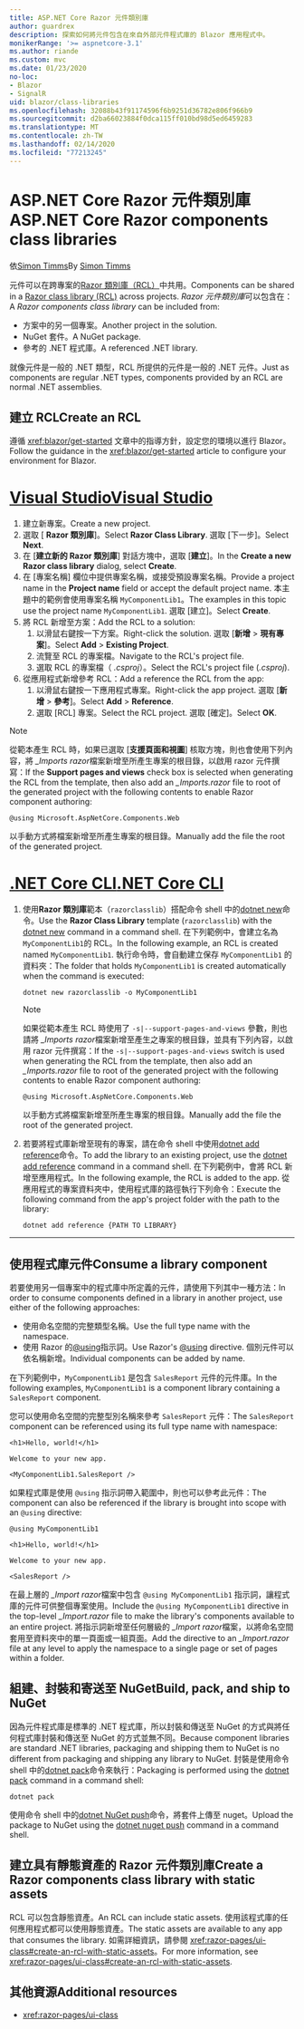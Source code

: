 ```yaml
---
title: ASP.NET Core Razor 元件類別庫
author: guardrex
description: 探索如何將元件包含在來自外部元件程式庫的 Blazor 應用程式中。
monikerRange: '>= aspnetcore-3.1'
ms.author: riande
ms.custom: mvc
ms.date: 01/23/2020
no-loc:
- Blazor
- SignalR
uid: blazor/class-libraries
ms.openlocfilehash: 32088b43f91174596f6b9251d36782e806f966b9
ms.sourcegitcommit: d2ba66023884f0dca115ff010bd98d5ed6459283
ms.translationtype: MT
ms.contentlocale: zh-TW
ms.lasthandoff: 02/14/2020
ms.locfileid: "77213245"
---
```

# <a name="aspnet-core-razor-components-class-libraries"></a><span data-ttu-id="0cb5e-103">ASP.NET Core Razor 元件類別庫</span><span class="sxs-lookup"><span data-stu-id="0cb5e-103">ASP.NET Core Razor components class libraries</span></span>

<span data-ttu-id="0cb5e-104">依[Simon Timms](https://github.com/stimms)</span><span class="sxs-lookup"><span data-stu-id="0cb5e-104">By [Simon Timms](https://github.com/stimms)</span></span>

<span data-ttu-id="0cb5e-105">元件可以在跨專案的[Razor 類別庫（RCL）](xref:razor-pages/ui-class)中共用。</span><span class="sxs-lookup"><span data-stu-id="0cb5e-105">Components can be shared in a [Razor class library (RCL)](xref:razor-pages/ui-class) across projects.</span></span> <span data-ttu-id="0cb5e-106">*Razor 元件類別庫*可以包含在：</span><span class="sxs-lookup"><span data-stu-id="0cb5e-106">A *Razor components class library* can be included from:</span></span>

* <span data-ttu-id="0cb5e-107">方案中的另一個專案。</span><span class="sxs-lookup"><span data-stu-id="0cb5e-107">Another project in the solution.</span></span>
* <span data-ttu-id="0cb5e-108">NuGet 套件。</span><span class="sxs-lookup"><span data-stu-id="0cb5e-108">A NuGet package.</span></span>
* <span data-ttu-id="0cb5e-109">參考的 .NET 程式庫。</span><span class="sxs-lookup"><span data-stu-id="0cb5e-109">A referenced .NET library.</span></span>

<span data-ttu-id="0cb5e-110">就像元件是一般的 .NET 類型，RCL 所提供的元件是一般的 .NET 元件。</span><span class="sxs-lookup"><span data-stu-id="0cb5e-110">Just as components are regular .NET types, components provided by an RCL are normal .NET assemblies.</span></span>

## <a name="create-an-rcl"></a><span data-ttu-id="0cb5e-111">建立 RCL</span><span class="sxs-lookup"><span data-stu-id="0cb5e-111">Create an RCL</span></span>

<span data-ttu-id="0cb5e-112">遵循 <xref:blazor/get-started> 文章中的指導方針，設定您的環境以進行 Blazor。</span><span class="sxs-lookup"><span data-stu-id="0cb5e-112">Follow the guidance in the <xref:blazor/get-started> article to configure your environment for Blazor.</span></span>

# <a name="visual-studiotabvisual-studio"></a>[<span data-ttu-id="0cb5e-113">Visual Studio</span><span class="sxs-lookup"><span data-stu-id="0cb5e-113">Visual Studio</span></span>](#tab/visual-studio)

1. <span data-ttu-id="0cb5e-114">建立新專案。</span><span class="sxs-lookup"><span data-stu-id="0cb5e-114">Create a new project.</span></span>
1. <span data-ttu-id="0cb5e-115">選取 [ **Razor 類別庫**]。</span><span class="sxs-lookup"><span data-stu-id="0cb5e-115">Select **Razor Class Library**.</span></span> <span data-ttu-id="0cb5e-116">選取 [下一步]。</span><span class="sxs-lookup"><span data-stu-id="0cb5e-116">Select **Next**.</span></span>
1. <span data-ttu-id="0cb5e-117">在 [**建立新的 Razor 類別庫**] 對話方塊中，選取 [**建立**]。</span><span class="sxs-lookup"><span data-stu-id="0cb5e-117">In the **Create a new Razor class library** dialog, select **Create**.</span></span>
1. <span data-ttu-id="0cb5e-118">在 [專案名稱] 欄位中提供專案名稱，或接受預設專案名稱。</span><span class="sxs-lookup"><span data-stu-id="0cb5e-118">Provide a project name in the **Project name** field or accept the default project name.</span></span> <span data-ttu-id="0cb5e-119">本主題中的範例會使用專案名稱 `MyComponentLib1`。</span><span class="sxs-lookup"><span data-stu-id="0cb5e-119">The examples in this topic use the project name `MyComponentLib1`.</span></span> <span data-ttu-id="0cb5e-120">選取 [建立]。</span><span class="sxs-lookup"><span data-stu-id="0cb5e-120">Select **Create**.</span></span>
1. <span data-ttu-id="0cb5e-121">將 RCL 新增至方案：</span><span class="sxs-lookup"><span data-stu-id="0cb5e-121">Add the RCL to a solution:</span></span>
   1. <span data-ttu-id="0cb5e-122">以滑鼠右鍵按一下方案。</span><span class="sxs-lookup"><span data-stu-id="0cb5e-122">Right-click the solution.</span></span> <span data-ttu-id="0cb5e-123">選取 [**新增** > **現有專案**]。</span><span class="sxs-lookup"><span data-stu-id="0cb5e-123">Select **Add** > **Existing Project**.</span></span>
   1. <span data-ttu-id="0cb5e-124">流覽至 RCL 的專案檔。</span><span class="sxs-lookup"><span data-stu-id="0cb5e-124">Navigate to the RCL's project file.</span></span>
   1. <span data-ttu-id="0cb5e-125">選取 RCL 的專案檔（ *.csproj*）。</span><span class="sxs-lookup"><span data-stu-id="0cb5e-125">Select the RCL's project file (*.csproj*).</span></span>
1. <span data-ttu-id="0cb5e-126">從應用程式新增參考 RCL：</span><span class="sxs-lookup"><span data-stu-id="0cb5e-126">Add a reference the RCL from the app:</span></span>
   1. <span data-ttu-id="0cb5e-127">以滑鼠右鍵按一下應用程式專案。</span><span class="sxs-lookup"><span data-stu-id="0cb5e-127">Right-click the app project.</span></span> <span data-ttu-id="0cb5e-128">選取 [**新增** > **參考**]。</span><span class="sxs-lookup"><span data-stu-id="0cb5e-128">Select **Add** > **Reference**.</span></span>
   1. <span data-ttu-id="0cb5e-129">選取 [RCL] 專案。</span><span class="sxs-lookup"><span data-stu-id="0cb5e-129">Select the RCL project.</span></span> <span data-ttu-id="0cb5e-130">選取 [確定]。</span><span class="sxs-lookup"><span data-stu-id="0cb5e-130">Select **OK**.</span></span>

> [!NOTE]
> <span data-ttu-id="0cb5e-131">從範本產生 RCL 時，如果已選取 [**支援頁面和視圖**] 核取方塊，則也會使用下列內容，將 *_Imports razor*檔案新增至所產生專案的根目錄，以啟用 razor 元件撰寫：</span><span class="sxs-lookup"><span data-stu-id="0cb5e-131">If the **Support pages and views** check box is selected when generating the RCL from the template, then also add an *_Imports.razor* file to root of the generated project with the following contents to enable Razor component authoring:</span></span>
>
> ```razor
> @using Microsoft.AspNetCore.Components.Web
> ```
>
> <span data-ttu-id="0cb5e-132">以手動方式將檔案新增至所產生專案的根目錄。</span><span class="sxs-lookup"><span data-stu-id="0cb5e-132">Manually add the file the root of the generated project.</span></span>

# <a name="net-core-clitabnetcore-cli"></a>[<span data-ttu-id="0cb5e-133">.NET Core CLI</span><span class="sxs-lookup"><span data-stu-id="0cb5e-133">.NET Core CLI</span></span>](#tab/netcore-cli)

1. <span data-ttu-id="0cb5e-134">使用**Razor 類別庫**範本（`razorclasslib`）搭配命令 shell 中的[dotnet new](/dotnet/core/tools/dotnet-new)命令。</span><span class="sxs-lookup"><span data-stu-id="0cb5e-134">Use the **Razor Class Library** template (`razorclasslib`) with the [dotnet new](/dotnet/core/tools/dotnet-new) command in a command shell.</span></span> <span data-ttu-id="0cb5e-135">在下列範例中，會建立名為 `MyComponentLib1`的 RCL。</span><span class="sxs-lookup"><span data-stu-id="0cb5e-135">In the following example, an RCL is created named `MyComponentLib1`.</span></span> <span data-ttu-id="0cb5e-136">執行命令時，會自動建立保存 `MyComponentLib1` 的資料夾：</span><span class="sxs-lookup"><span data-stu-id="0cb5e-136">The folder that holds `MyComponentLib1` is created automatically when the command is executed:</span></span>

   ```dotnetcli
   dotnet new razorclasslib -o MyComponentLib1
   ```

   > [!NOTE]
   > <span data-ttu-id="0cb5e-137">如果從範本產生 RCL 時使用了 `-s|--support-pages-and-views` 參數，則也請將 *_Imports razor*檔案新增至產生之專案的根目錄，並具有下列內容，以啟用 razor 元件撰寫：</span><span class="sxs-lookup"><span data-stu-id="0cb5e-137">If the `-s|--support-pages-and-views` switch is used when generating the RCL from the template, then also add an *_Imports.razor* file to root of the generated project with the following contents to enable Razor component authoring:</span></span>
   >
   > ```razor
   > @using Microsoft.AspNetCore.Components.Web
   > ```
   >
   > <span data-ttu-id="0cb5e-138">以手動方式將檔案新增至所產生專案的根目錄。</span><span class="sxs-lookup"><span data-stu-id="0cb5e-138">Manually add the file the root of the generated project.</span></span>

1. <span data-ttu-id="0cb5e-139">若要將程式庫新增至現有的專案，請在命令 shell 中使用[dotnet add reference](/dotnet/core/tools/dotnet-add-reference)命令。</span><span class="sxs-lookup"><span data-stu-id="0cb5e-139">To add the library to an existing project, use the [dotnet add reference](/dotnet/core/tools/dotnet-add-reference) command in a command shell.</span></span> <span data-ttu-id="0cb5e-140">在下列範例中，會將 RCL 新增至應用程式。</span><span class="sxs-lookup"><span data-stu-id="0cb5e-140">In the following example, the RCL is added to the app.</span></span> <span data-ttu-id="0cb5e-141">從應用程式的專案資料夾中，使用程式庫的路徑執行下列命令：</span><span class="sxs-lookup"><span data-stu-id="0cb5e-141">Execute the following command from the app's project folder with the path to the library:</span></span>

   ```dotnetcli
   dotnet add reference {PATH TO LIBRARY}
   ```

---

## <a name="consume-a-library-component"></a><span data-ttu-id="0cb5e-142">使用程式庫元件</span><span class="sxs-lookup"><span data-stu-id="0cb5e-142">Consume a library component</span></span>

<span data-ttu-id="0cb5e-143">若要使用另一個專案中的程式庫中所定義的元件，請使用下列其中一種方法：</span><span class="sxs-lookup"><span data-stu-id="0cb5e-143">In order to consume components defined in a library in another project, use either of the following approaches:</span></span>

* <span data-ttu-id="0cb5e-144">使用命名空間的完整類型名稱。</span><span class="sxs-lookup"><span data-stu-id="0cb5e-144">Use the full type name with the namespace.</span></span>
* <span data-ttu-id="0cb5e-145">使用 Razor 的[\@using](xref:mvc/views/razor#using)指示詞。</span><span class="sxs-lookup"><span data-stu-id="0cb5e-145">Use Razor's [\@using](xref:mvc/views/razor#using) directive.</span></span> <span data-ttu-id="0cb5e-146">個別元件可以依名稱新增。</span><span class="sxs-lookup"><span data-stu-id="0cb5e-146">Individual components can be added by name.</span></span>

<span data-ttu-id="0cb5e-147">在下列範例中，`MyComponentLib1` 是包含 `SalesReport` 元件的元件庫。</span><span class="sxs-lookup"><span data-stu-id="0cb5e-147">In the following examples, `MyComponentLib1` is a component library containing a `SalesReport` component.</span></span>

<span data-ttu-id="0cb5e-148">您可以使用命名空間的完整型別名稱來參考 `SalesReport` 元件：</span><span class="sxs-lookup"><span data-stu-id="0cb5e-148">The `SalesReport` component can be referenced using its full type name with namespace:</span></span>

```razor
<h1>Hello, world!</h1>

Welcome to your new app.

<MyComponentLib1.SalesReport />
```

<span data-ttu-id="0cb5e-149">如果程式庫是使用 `@using` 指示詞帶入範圍中，則也可以參考此元件：</span><span class="sxs-lookup"><span data-stu-id="0cb5e-149">The component can also be referenced if the library is brought into scope with an `@using` directive:</span></span>

```razor
@using MyComponentLib1

<h1>Hello, world!</h1>

Welcome to your new app.

<SalesReport />
```

<span data-ttu-id="0cb5e-150">在最上層的 *_Import razor*檔案中包含 `@using MyComponentLib1` 指示詞，讓程式庫的元件可供整個專案使用。</span><span class="sxs-lookup"><span data-stu-id="0cb5e-150">Include the `@using MyComponentLib1` directive in the top-level *_Import.razor* file to make the library's components available to an entire project.</span></span> <span data-ttu-id="0cb5e-151">將指示詞新增至任何層級的 *_Import razor*檔案，以將命名空間套用至資料夾中的單一頁面或一組頁面。</span><span class="sxs-lookup"><span data-stu-id="0cb5e-151">Add the directive to an *_Import.razor* file at any level to apply the namespace to a single page or set of pages within a folder.</span></span>

## <a name="build-pack-and-ship-to-nuget"></a><span data-ttu-id="0cb5e-152">組建、封裝和寄送至 NuGet</span><span class="sxs-lookup"><span data-stu-id="0cb5e-152">Build, pack, and ship to NuGet</span></span>

<span data-ttu-id="0cb5e-153">因為元件程式庫是標準的 .NET 程式庫，所以封裝和傳送至 NuGet 的方式與將任何程式庫封裝和傳送至 NuGet 的方式並無不同。</span><span class="sxs-lookup"><span data-stu-id="0cb5e-153">Because component libraries are standard .NET libraries, packaging and shipping them to NuGet is no different from packaging and shipping any library to NuGet.</span></span> <span data-ttu-id="0cb5e-154">封裝是使用命令 shell 中的[dotnet pack](/dotnet/core/tools/dotnet-pack)命令來執行：</span><span class="sxs-lookup"><span data-stu-id="0cb5e-154">Packaging is performed using the [dotnet pack](/dotnet/core/tools/dotnet-pack) command in a command shell:</span></span>

```dotnetcli
dotnet pack
```

<span data-ttu-id="0cb5e-155">使用命令 shell 中的[dotnet NuGet push](/dotnet/core/tools/dotnet-nuget-push)命令，將套件上傳至 nuget。</span><span class="sxs-lookup"><span data-stu-id="0cb5e-155">Upload the package to NuGet using the [dotnet nuget push](/dotnet/core/tools/dotnet-nuget-push) command in a command shell.</span></span>

## <a name="create-a-razor-components-class-library-with-static-assets"></a><span data-ttu-id="0cb5e-156">建立具有靜態資產的 Razor 元件類別庫</span><span class="sxs-lookup"><span data-stu-id="0cb5e-156">Create a Razor components class library with static assets</span></span>

<span data-ttu-id="0cb5e-157">RCL 可以包含靜態資產。</span><span class="sxs-lookup"><span data-stu-id="0cb5e-157">An RCL can include static assets.</span></span> <span data-ttu-id="0cb5e-158">使用該程式庫的任何應用程式都可以使用靜態資產。</span><span class="sxs-lookup"><span data-stu-id="0cb5e-158">The static assets are available to any app that consumes the library.</span></span> <span data-ttu-id="0cb5e-159">如需詳細資訊，請參閱 <xref:razor-pages/ui-class#create-an-rcl-with-static-assets>。</span><span class="sxs-lookup"><span data-stu-id="0cb5e-159">For more information, see <xref:razor-pages/ui-class#create-an-rcl-with-static-assets>.</span></span>

## <a name="additional-resources"></a><span data-ttu-id="0cb5e-160">其他資源</span><span class="sxs-lookup"><span data-stu-id="0cb5e-160">Additional resources</span></span>

* <xref:razor-pages/ui-class>

